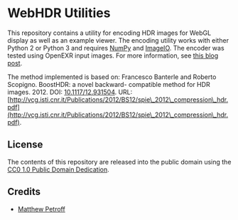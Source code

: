 # WebHDR Utilities

This repository contains a utility for encoding HDR images for WebGL display as
well as an example viewer. The encoding utility works with either Python 2 or
Python 3 and requires [NumPy](http://www.numpy.org/) and
[ImageIO](https://imageio.github.io/). The encoder was tested using OpenEXR
input images. For more information, see
[this blog post](https://mpetroff.net/2015/11/bandwidth-efficient-hdr-webgl-textures/).

The method implemented is based on:
Francesco Banterle and Roberto Scopigno. BoostHDR: a novel backward-
compatible method for HDR images. 2012. DOI: [10.1117/12.931504](http://dx.doi.org/10.1117/12.931504). URL:
[http://vcg.isti.cnr.it/Publications/2012/BS12/spie\_2012\_compression\_hdr.pdf](http://vcg.isti.cnr.it/Publications/2012/BS12/spie\_2012\_compression\_hdr.pdf).

## License

The contents of this repository are released into the public domain using the
[CC0 1.0 Public Domain Dedication](https://creativecommons.org/publicdomain/zero/1.0/).

## Credits

* [Matthew Petroff](https://mpetroff.net/)
